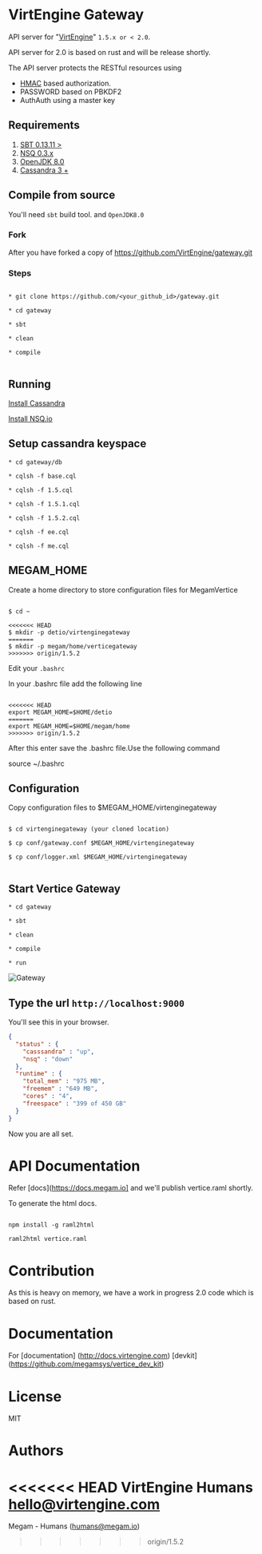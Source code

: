 VirtEngine Gateway
================

API server for "[VirtEngine](https://virtengine.com)"  `1.5.x or < 2.0`.

API server for 2.0 is based on rust and will be release shortly.

The API server protects the RESTful resources using

- [HMAC](http://www.ietf.org/rfc/rfc2104.txt) based authorization.
- PASSWORD based on PBKDF2
- AuthAuth using a master key

## Requirements


1. [SBT 0.13.11 >](https://scala-sbt.org)
2. [NSQ 0.3.x  ](http://nsq.io)
3. [OpenJDK 8.0](http://openjdk.java.net/install/index.html)
4. [Cassandra 3 +](http://apache.cassandra.org)


## Compile from source

You'll need `sbt` build tool. and `OpenJDK8.0`

### Fork

After you have forked a copy of https://github.com/VirtEngine/gateway.git

### Steps

```

* git clone https://github.com/<your_github_id>/gateway.git

* cd gateway

* sbt

* clean

* compile


```

## Running

[Install Cassandra](http://cassandra.apache.org/download/)

[Install NSQ.io](http://nsq.io/deployment/installing.html)


## Setup cassandra keyspace

```
* cd gateway/db

* cqlsh -f base.cql

* cqlsh -f 1.5.cql

* cqlsh -f 1.5.1.cql

* cqlsh -f 1.5.2.cql

* cqlsh -f ee.cql

* cqlsh -f me.cql

```

## MEGAM_HOME

Create a home directory to store configuration files for MegamVertice

```

$ cd ~

<<<<<<< HEAD
$ mkdir -p detio/virtenginegateway
=======
$ mkdir -p megam/home/verticegateway
>>>>>>> origin/1.5.2

```

Edit your `.bashrc`

In your .bashrc file add the following line

```

<<<<<<< HEAD
export MEGAM_HOME=$HOME/detio
=======
export MEGAM_HOME=$HOME/megam/home
>>>>>>> origin/1.5.2

```

After this enter save the .bashrc file.Use the following command

  source ~/.bashrc  

## Configuration

Copy configuration files to $MEGAM_HOME/virtenginegateway

```

$ cd virtenginegateway (your cloned location)

$ cp conf/gateway.conf $MEGAM_HOME/virtenginegateway

$ cp conf/logger.xml $MEGAM_HOME/virtenginegateway


```

## Start Vertice Gateway

```
* cd gateway

* sbt

* clean

* compile

* run

```

![Gateway](https://github.com/megamsys/vertice_gateway/blob/1.5/public/images/vertice_gateway.png)

## Type the url `http://localhost:9000`

You'll see this in your browser.

```json
{
  "status" : {
    "casssandra" : "up",
    "nsq" : "down"
  },
  "runtime" : {
    "total_mem" : "975 MB",
    "freemem" : "649 MB",
    "cores" : "4",
    "freespace" : "399 of 450 GB"
  }
}

```

Now you are all set.

# API Documentation

Refer [docs](https://docs.megam.io] and we'll publish vertice.raml shortly.

To generate the html docs.

```

npm install -g raml2html

raml2html vertice.raml

```


# Contribution

As this is heavy on memory, we have a work in progress 2.0 code which is based on rust.

# Documentation

For [documentation] (http://docs.virtengine.com)  [devkit] (https://github.com/megamsys/vertice_dev_kit)

# License

MIT


# Authors

<<<<<<< HEAD
VirtEngine Humans <hello@virtengine.com>
=======
Megam - Humans (<humans@megam.io>)
>>>>>>> origin/1.5.2
